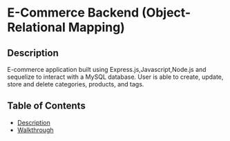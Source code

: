 # E-Commerce Backend (Object-Relational Mapping)

## Description
E-commerce application built using Express.js,Javascript,Node.js and sequelize to interact with a MySQL database. User is able to create, update, store and delete categories, products, and tags.

## Table of Contents
* [Description](#description)
* [Walkthrough](#walkthrough)
